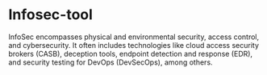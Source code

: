 # Infosec-tool
InfoSec encompasses physical and environmental security, access control, and cybersecurity. It often includes technologies like cloud access security brokers (CASB), deception tools, endpoint detection and response (EDR), and security testing for DevOps (DevSecOps), among others.
